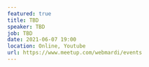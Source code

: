 ```yaml
---
featured: true
title: TBD
speaker: TBD
job: TBD 
date: 2021-06-07 19:00
location: Online, Youtube
url: https://www.meetup.com/webmardi/events
---
```

